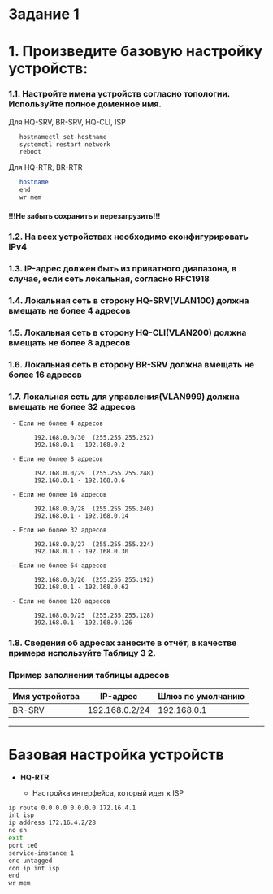 # Задание 1
# 1. Произведите базовую настройку устройств:

### 1.1. Настройте имена устройств согласно топологии. Используйте полное доменное имя.

Для HQ-SRV, BR-SRV, HQ-CLI, ISP
```bash
   hostnamectl set-hostname
   systemctl restart network
   reboot
   ```
Для HQ-RTR, BR-RTR
```bash
   hostname
   end
   wr mem
   ```
#### !!!Не забыть сохранить и перезагрузить!!!
 
### 1.2. На всех устройствах необходимо сконфигурировать IPv4 
### 1.3. IP-адрес должен быть из приватного диапазона, в случае, если сеть локальная, согласно RFC1918 

### 1.4. Локальная сеть в сторону HQ-SRV(VLAN100) должна вмещать не более 4 адресов 
### 1.5. Локальная сеть в сторону HQ-CLI(VLAN200) должна вмещать не более 8 адресов 
### 1.6. Локальная сеть в сторону BR-SRV должна вмещать не более 16 адресов 
### 1.7. Локальная сеть для управления(VLAN999) должна вмещать не более 32 адресов
    
     - Если не более 4 адресов
        
           192.168.0.0/30  (255.255.255.252)
           192.168.0.1 - 192.168.0.2
          
     - Если не более 8 адресов
        
           192.168.0.0/29  (255.255.255.248)
           192.168.0.1 - 192.168.0.6
           
     - Если не более 16 адресов
       
           192.168.0.0/28  (255.255.255.240)
           192.168.0.1 - 192.168.0.14
           
     - Если не более 32 адресов
        
           192.168.0.0/27  (255.255.255.224)
           192.168.0.1 - 192.168.0.30
          
     - Если не более 64 адресов
        
           192.168.0.0/26  (255.255.255.192)
           192.168.0.1 - 192.168.0.62
           
     - Если не более 128 адресов
        
           192.168.0.0/25  (255.255.255.128)
           192.168.0.1 - 192.168.0.126
          

### 1.8. Сведения об адресах занесите в отчёт, в качестве примера используйте Таблицу 3 2.


### Пример заполнения таблицы адресов 
 
| Имя устройства | IP-адрес | Шлюз по умолчанию |
|----------------|----------|-------------------| 
| BR-SRV | 192.168.0.2/24 | 192.168.0.1 | 

---

# Базовая настройка устройств

- **HQ-RTR**

     - Настройка интерфейса, который идет к ISP

```bash
ip route 0.0.0.0 0.0.0.0 172.16.4.1
int isp
ip address 172.16.4.2/28
no sh
exit
port te0
service-instance 1
enc untagged
con ip int isp
end
wr mem
```
